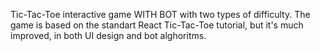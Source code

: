 Tic-Tac-Toe interactive game WITH BOT with two types of difficulty.
The game is based on the standart React Tic-Tac-Toe tutorial, but it's much improved, in both UI design and bot alghoritms.
